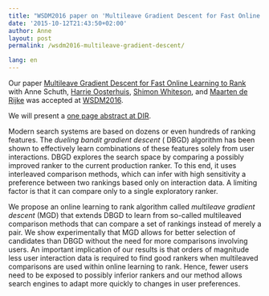 ```yaml
---
title: "WSDM2016 paper on 'Multileave Gradient Descent for Fast Online Learning to Rank' accepted"
date: '2015-10-12T21:43:50+02:00'
author: Anne
layout: post
permalink: /wsdm2016-multileave-gradient-descent/

lang: en
---
```


Our
paper [Multileave Gradient Descent for Fast Online Learning to Rank](/publications/schuth2016multileave)
with Anne Schuth, [Harrie Oosterhuis](https://harrieo.github.io/), [Shimon Whiteson](https://www.cs.ox.ac.uk/people/shimon.whiteson/),
and [Maarten de Rijke](https://staff.fnwi.uva.nl/m.derijke/) was accepted
at [WSDM2016](http://www.wsdm-conference.org/2016/).

We will present a [one page abstract at DIR](/publications/schuth2015mgd).

Modern search systems are based on dozens or even hundreds of ranking features. The *dueling bandit gradient descent* (
DBGD) algorithm has been shown to effectively learn combinations of these features solely from user interactions. DBGD
explores the search space by comparing a possibly improved ranker to the current production ranker. To this end, it uses
interleaved comparison methods, which can infer with high sensitivity a preference between two rankings based only on
interaction data. A limiting factor is that it can compare only to a single exploratory ranker.

We propose an online learning to rank algorithm called *multileave gradient descent* (MGD) that extends DBGD to learn
from so-called multileaved comparison methods that can compare a set of rankings instead of merely a pair. We show
experimentally that MGD allows for better selection of candidates than DBGD without the need for more comparisons
involving users. An important implication of our results is that orders of magnitude less user interaction data is
required to find good rankers when multileaved comparisons are used within online learning to rank. Hence, fewer users
need to be exposed to possibly inferior rankers and our method allows search engines to adapt more quickly to changes in
user preferences.
